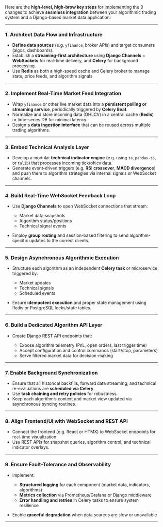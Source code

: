 Here are the **high-level, high-brow key steps** for implementing the 9 changes to achieve **seamless integration** between your algorithmic trading system and a Django-based market data application:

---

### **1. Architect Data Flow and Infrastructure**

* **Define data sources** (e.g. `yfinance`, broker APIs) and target consumers (algos, dashboards).
* Establish a **streaming-first architecture** using **Django Channels** + **WebSockets** for real-time delivery, and **Celery** for background processing.
* Use **Redis** as both a high-speed cache and Celery broker to manage state, price feeds, and algorithm signals.

---

### **2. Implement Real-Time Market Feed Integration**

* Wrap `yfinance` or other live market data into a **persistent polling or streaming service**, periodically triggered by **Celery Beat**.
* Normalize and store incoming data (OHLCV) in a central cache (**Redis**) or time-series DB for minimal latency.
* Design a **data ingestion interface** that can be reused across multiple trading algorithms.

---

### **3. Embed Technical Analysis Layer**

* Develop a modular **technical indicator engine** (e.g. using `ta`, `pandas-ta`, or `talib`) that processes incoming tick/ohlcv data.
* Generate event-driven triggers (e.g. **RSI crossover**, **MACD divergence**) and push them to algorithm strategies via internal signals or WebSocket channels.

---

### **4. Build Real-Time WebSocket Feedback Loop**

* Use **Django Channels** to open WebSocket connections that stream:

  * Market data snapshots
  * Algorithm status/positions
  * Technical signal events
* Employ **group routing** and session-based filtering to send algorithm-specific updates to the correct clients.

---

### **5. Design Asynchronous Algorithmic Execution**

* Structure each algorithm as an independent **Celery task** or microservice triggered by:

  * Market updates
  * Technical signals
  * Scheduled events
* Ensure **idempotent execution** and proper state management using Redis or PostgreSQL locks/state tables.

---

### **6. Build a Dedicated Algorithm API Layer**

* Create Django REST API endpoints that:

  * Expose algorithm telemetry (PnL, open orders, last trigger time)
  * Accept configuration and control commands (start/stop, parameters)
  * Serve filtered market data for decision-making

---

### **7. Enable Background Synchronization**

* Ensure that all historical backfills, forward data streaming, and technical re-evaluations are **scheduled via Celery**.
* Use **task chaining and retry policies** for robustness.
* Keep each algorithm’s context and market view updated via asynchronous syncing routines.

---

### **8. Align Frontend/UI with WebSocket and REST API**

* Connect the frontend (e.g. React or HTMX) to WebSocket endpoints for real-time visualization.
* Use REST APIs for snapshot queries, algorithm control, and technical indicator overlays.

---

### **9. Ensure Fault-Tolerance and Observability**

* Implement:

  * **Structured logging** for each component (market data, indicators, algorithms)
  * **Metrics collection** via Prometheus/Grafana or Django middleware
  * **Error handling and retries** in Celery tasks to ensure system resilience
* Enable **graceful degradation** when data sources are slow or unavailable

---
